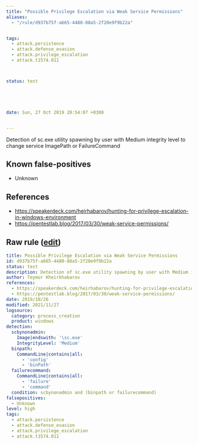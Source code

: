 ```yaml
---
title: "Possible Privilege Escalation via Weak Service Permissions"
aliases:
  - "/rule/d937b75f-a665-4480-88a5-2f20e9f9b22a"


tags:
  - attack.persistence
  - attack.defense_evasion
  - attack.privilege_escalation
  - attack.t1574.011



status: test





date: Sun, 27 Oct 2019 20:54:07 +0300


---
```


Detection of sc.exe utility spawning by user with Medium integrity level to change service ImagePath or FailureCommand

<!--more-->


## Known false-positives

* Unknown



## References

* https://speakerdeck.com/heirhabarov/hunting-for-privilege-escalation-in-windows-environment
* https://pentestlab.blog/2017/03/30/weak-service-permissions/


## Raw rule ([edit](https://github.com/SigmaHQ/sigma/edit/master/rules/windows/process_creation/proc_creation_win_using_sc_to_change_sevice_image_path_by_non_admin.yml))
```yaml
title: Possible Privilege Escalation via Weak Service Permissions
id: d937b75f-a665-4480-88a5-2f20e9f9b22a
status: test
description: Detection of sc.exe utility spawning by user with Medium integrity level to change service ImagePath or FailureCommand
author: Teymur Kheirkhabarov
references:
  - https://speakerdeck.com/heirhabarov/hunting-for-privilege-escalation-in-windows-environment
  - https://pentestlab.blog/2017/03/30/weak-service-permissions/
date: 2019/10/26
modified: 2021/11/27
logsource:
  category: process_creation
  product: windows
detection:
  scbynonadmin:
    Image|endswith: '\sc.exe'
    IntegrityLevel: 'Medium'
  binpath:
    CommandLine|contains|all:
      - 'config'
      - 'binPath'
  failurecommand:
    CommandLine|contains|all:
      - 'failure'
      - 'command'
  condition: scbynonadmin and (binpath or failurecommand)
falsepositives:
  - Unknown
level: high
tags:
  - attack.persistence
  - attack.defense_evasion
  - attack.privilege_escalation
  - attack.t1574.011

```
